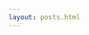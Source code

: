 ```yaml
---
layout: posts.html
---
```

<!-- 
<h2>Read what I have to say</h2>

<a class="test" href="/posts/first-post/">First post</a>

<a href="/posts/second-post/">Second post</a>

<a href="/posts/third-post/">Third post</a>

<a href="/posts/fourth-post/">Fourth post</a> -->
